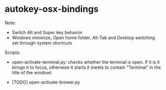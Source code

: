 # autokey-osx-bindings

Note:   
  - Switch Alt and Super key behavior
  - Windows minimize, Open home folder, Alt-Tab and Desktop switching set through system shortcuts

Scripts:
  - open-activate-terminal.py: checks whether the terminal is open. If it is it brings it to focus, otherwise it starts it
    (neets to contain "Terminal" in the title of the window)

  - [TODO] open-activate-brower.py

